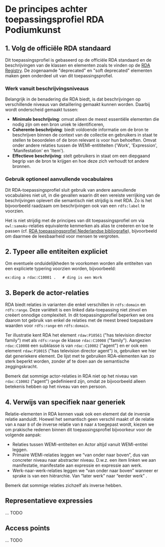 # De principes achter toepassingsprofiel RDA Podiumkunst

## 1. Volg de officiële RDA standaard
Dit toepassingsprofiel is gebaseerd op de officiële RDA standaard en de beschrijvingen van de klassen en elementen zoals te vinden op de [RDA Registry](http://www.rdaregistry.info/). De zogenaamde "deprecated" en "soft deprecated" elementen maken geen onderdeel uit van dit toepassingsprofiel. 

### Werk vanuit beschrijvingsniveaus
Belangrijk in de benadering die RDA biedt, is dat beschrijvingen op verschillende niveaus van detaillering gemaakt kunnen worden. Daarbij wordt onderscheid gemaakt tussen:

* **Minimale beschrijving**: omvat alleen de meest essentiële elementen die nodig zijn om een bron uniek te identificeren,
* **Coherente beschrijving**:  biedt voldoende informatie om de bron te beschrijven binnen de context van de collectie en gebruikers in staat te stellen te beoordelen of de bron relevant is voor hun behoeften. Omvat onder andere relaties tussen de WEMI-entititeiten ('Work', 'Expression', 'Manifestation' en 'Item').
* **Effectieve beschrijving**: stelt gebruikers in staat om een diepgaand begrip van de bron te krijgen en hoe deze zich verhoudt tot andere bronnen.

### Gebruik optioneel aanvullende vocabulaires

Dit RDA-toepassingsprofiel sluit gebruik van andere aanvullende vocabulaires niet uit, in die gevallen waarin dit een vereiste verrijking van de beschrijvingen oplevert die semantisch niet strijdig is met RDA. Zo is het bijvoorbeeld raadzaam om beschrijvingen ook van een `rdfs:label` te voorzien.

Het is niet strijdig met de principes van dit toepassingsprofiel om via `owl:sameAs`-relaties equivalente kenmerken als alias te creëeren en toe te passen (cf. [RDA toepassingsprofiel Nederlandse bibliografie](https://netwerk-digitaal-erfgoed.github.io/rdanl/)), bijvoorbeeld om daarmee de leesbaarheid voor mensen te vergroten.


## 2. Typeer alle entiteiten expliciet

Om eventuele onduidelijkheden te voorkomen worden alle entiteiten van een expliciete typering voorzien worden, bijvoorbeeld:

	ex:ding a rdac:C10001 .   # ding is een Work

## 3. Beperk de actor-relaties

RDA biedt relaties in varianten die enkel verschillen in `rdfs:domain` en `rdfs:range`. Deze variëteit is een linked data-toepassing niet zinvol en creëert onnodige complexiteit. In dit toepassingsprofiel beperken we ons daarom tot gebruik van enkel de relaties met de meest breed toepasbare waarden voor `rdfs:range` en `rdfs:domain`.

Ter illustratie kent RDA het element `rdaw:P10561` ("has television director family") met als `rdfs:range` de klasse `rdac:C10008` ("family"). Aangezien `rdac:C10008` een subklasse is van `rdac:C10002` ("agent") en er ook een element `rdaw:P10015` ("has television director agent") is, gebruiken we hier dat generiekere element. De lijst met te gebruiken RDA-elementen kan zo sterk beperkt worden, zonder af te doen aan de semantische zeggingskracht.

Bemerk dat sommige actor-relaties in RDA niet op het niveau van `rdac:C10002` ("agent") gedefinieerd zijn, omdat ze bijvoorbeeld alleen betekenis hebben op het niveau van een persoon.

## 4. Verwijs van specifiek naar generiek

Relatie-elementen in RDA kennen vaak ook een element dat de inversie relatie aanduidt. Hoewel het semantisch geen verschil maakt of de relatie van `A` naar `B` of de inverse relatie van `B` naar `A` toegepast wordt, kiezen we om prakische redenen binnen dit toepassingsprofiel bijvoorkeur voor de volgende aanpak:

* Relaties tussen WEMI-entiteiten en Actor altijd vanuit WEMI-entitei leggen.
* Primaire WEMI-relaties leggen we “van onder naar boven”, dus van concreter niveau naar abstracter niveau. D.w.z. een item linken we aan manifestatie, manifestatie aan expressie en expressie aan werk.
*  Werk-naar-werk-relaties leggen we “van onder naar boven” wanneer er sprake is van een hiërarchie. Van “later werk” naar “eerder werk” .

Bemerk dat sommige relaties zichzelf als inverse hebben.

## Representatieve expressies

... TODO

## Access points

... TODO






